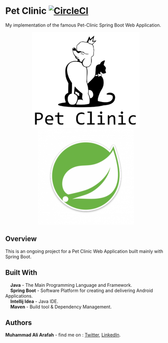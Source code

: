 
# Pet Clinic [![CircleCI](https://circleci.com/gh/ZaTribune/pet-clinic.svg?style=svg)](https://circleci.com/gh/ZaTribune/pet-clinic)
My implementation of the famous Pet-Clinic Spring Boot Web Application.
<p align="center">
  <img src="pet-clinic-web/src/main/resources/static/resources/images/logo.svg" height="300"/>
  <img src="pet-clinic-web/src/main/resources/static/resources/images/spring.svg" height="300"/>
</p>

## Overview  
This is an ongoing project for a Pet Clinic Web Application built mainly with Spring Boot.
 
## Built With  
&nbsp;&nbsp;&nbsp;&nbsp;**Java** - The Main Programming Language and Framework.  
&nbsp;&nbsp;&nbsp;&nbsp;**Spring Boot** - Software Platform for creating and delivering Android Applications.   
&nbsp;&nbsp;&nbsp;&nbsp;**Intellij Idea** - Java IDE.  
&nbsp;&nbsp;&nbsp;&nbsp;**Maven** - Build tool & Dependency Management.  

## Authors  
   **Muhammad Ali Arafah** - find me on : [Twitter](https://twitter.com/ZaTribune), [LinkedIn](https://www.linkedin.com/in/zatribune).  
